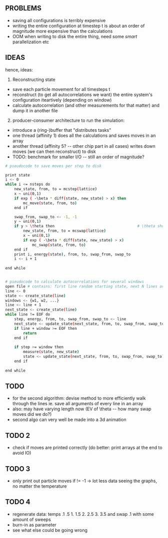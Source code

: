 ## PROBLEMS

- saving all configurations is terribly expensive
- writing the entire configuration at timestep t is 
  about an order of magnitude more expensive than the calculations
- OOM when writing to disk the entire thing, need some _smart_
  parallelization etc

## IDEAS
hence, ideas:


1. Reconstructing state 
- save each particle movement for all timesteps t
- reconstruct (to get all autocorrelations we want) the entire
  system's configuration iteartively (depending on window)
- calculate autocorrelation (and other measurements for that matter)
  and dump it in another file


2. producer-consumer architecture to run the simulation:
- introduce a (ring-)buffer that "distributes tasks"
- one thread (affinity 1) does all the calculations and saves moves in an array
- another thread (affinity 5? -- other chip part in all cases)
  writes down moves (we can then reconstruct) to disk
- TODO: benchmark for smaller I/O -- still an order of magnitude?


```bash
# pseudocode to save moves per step to disk

print state
i <- 0
while i <= nsteps do
    new_state, from, to = mcstep(lattice)
    x ~ uni(0,1)
    if exp ( -\beta * diff(state, new_state) > x) then
        mc_move(state, from, to)
    end if

    swap_from, swap_to <- -1, -1
    y ~ uni(0,1)
    if y > \theta then                                     # \theta should be tuned
        new_state, from, to = mcswap(lattice)
        x ~ uni(0,1)
        if exp ( -\beta * diff(state, new_state) > x)
            mc_swap(state, from, to)
    end if  
    print i, energy(state), from, to, swap_from, swap_to
    i <- i + 1
    
end while


# pseudocode to calculate autocorrelations for several windows
open file # contains: first line random starting state, next N lines are MC steps
line <- 0
state <- create_state(line)
windows <- {w1, w2, ...}
line <- line + 1
next_state <- create_state(line)
while line != EOF do
    step, energy, from, to, swap_from, swap_to <- line
    next_state <- update_state(next_state, from, to, swap_from, swap_to) # would probably better have a solo-loop
    if line + window >= EOF then
        return
    end if
    
    if step >= window then
        measure(state, new_state)
        state <- update_state(next_state, from, to, swap_from, swap_to) # get right indices here
    end if
        
end while

```


## TODO
- for the second algorithm: devise method to more efficiently walk through the lines
  ie. save all arguments of every line in an array
- also: may have varying length now (EV of \theta -- how many swap moves did we do?)
- second algo can very well be made into a 3d animation


## TODO 2
- check if moves are printed correctly (do better: print arrays at the end to avoid IO)

## TODO 3
- only print out particle moves if != -1 -> lot less data seeing the graphs, no matter the temperature

## TODO 4
- regenerate data: temps .1 .5 1. 1.5 2. 2.5 3. 3.5 and swap .1 with some amount of sweeps
- burn-in as parameter
- see what else could be going wrong
